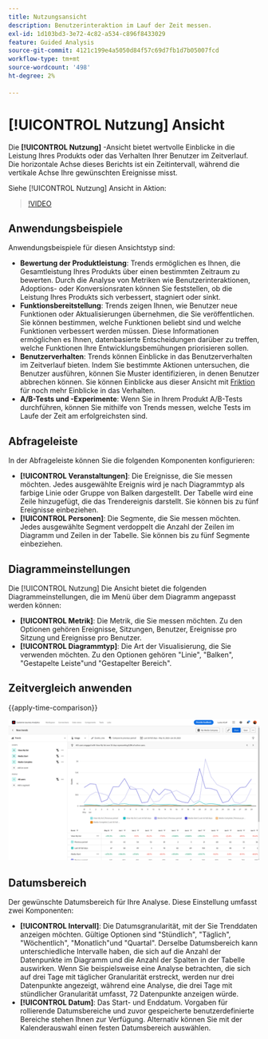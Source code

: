 ```yaml
---
title: Nutzungsansicht
description: Benutzerinteraktion im Lauf der Zeit messen.
exl-id: 1d103bd3-3e72-4c82-a534-c896f8433029
feature: Guided Analysis
source-git-commit: 4121c199e4a5050d84f57c69d7fb1d7b05007fcd
workflow-type: tm+mt
source-wordcount: '498'
ht-degree: 2%

---
```


# [!UICONTROL Nutzung] Ansicht

Die **[!UICONTROL Nutzung]** -Ansicht bietet wertvolle Einblicke in die Leistung Ihres Produkts oder das Verhalten Ihrer Benutzer im Zeitverlauf. Die horizontale Achse dieses Berichts ist ein Zeitintervall, während die vertikale Achse Ihre gewünschten Ereignisse misst.

Siehe [!UICONTROL Nutzung] Ansicht in Aktion:

>[!VIDEO](https://video.tv.adobe.com/v/3421666/?learn=on)

## Anwendungsbeispiele

Anwendungsbeispiele für diesen Ansichtstyp sind:

* **Bewertung der Produktleistung**: Trends ermöglichen es Ihnen, die Gesamtleistung Ihres Produkts über einen bestimmten Zeitraum zu bewerten. Durch die Analyse von Metriken wie Benutzerinteraktionen, Adoptions- oder Konversionsraten können Sie feststellen, ob die Leistung Ihres Produkts sich verbessert, stagniert oder sinkt.
* **Funktionsbereitstellung**: Trends zeigen Ihnen, wie Benutzer neue Funktionen oder Aktualisierungen übernehmen, die Sie veröffentlichen. Sie können bestimmen, welche Funktionen beliebt sind und welche Funktionen verbessert werden müssen. Diese Informationen ermöglichen es Ihnen, datenbasierte Entscheidungen darüber zu treffen, welche Funktionen Ihre Entwicklungsbemühungen priorisieren sollen.
* **Benutzerverhalten**: Trends können Einblicke in das Benutzerverhalten im Zeitverlauf bieten. Indem Sie bestimmte Aktionen untersuchen, die Benutzer ausführen, können Sie Muster identifizieren, in denen Benutzer abbrechen können. Sie können Einblicke aus dieser Ansicht mit [Friktion](friction.md) für noch mehr Einblicke in das Verhalten.
* **A/B-Tests und -Experimente**: Wenn Sie in Ihrem Produkt A/B-Tests durchführen, können Sie mithilfe von Trends messen, welche Tests im Laufe der Zeit am erfolgreichsten sind.

## Abfrageleiste

In der Abfrageleiste können Sie die folgenden Komponenten konfigurieren:

* **[!UICONTROL Veranstaltungen]**: Die Ereignisse, die Sie messen möchten. Jedes ausgewählte Ereignis wird je nach Diagrammtyp als farbige Linie oder Gruppe von Balken dargestellt. Der Tabelle wird eine Zeile hinzugefügt, die das Trendereignis darstellt. Sie können bis zu fünf Ereignisse einbeziehen.
* **[!UICONTROL Personen]**: Die Segmente, die Sie messen möchten. Jedes ausgewählte Segment verdoppelt die Anzahl der Zeilen im Diagramm und Zeilen in der Tabelle. Sie können bis zu fünf Segmente einbeziehen.

## Diagrammeinstellungen

Die [!UICONTROL Nutzung] Die Ansicht bietet die folgenden Diagrammeinstellungen, die im Menü über dem Diagramm angepasst werden können:

* **[!UICONTROL Metrik]**: Die Metrik, die Sie messen möchten. Zu den Optionen gehören Ereignisse, Sitzungen, Benutzer, Ereignisse pro Sitzung und Ereignisse pro Benutzer.
* **[!UICONTROL Diagrammtyp]**: Die Art der Visualisierung, die Sie verwenden möchten. Zu den Optionen gehören &quot;Linie&quot;, &quot;Balken&quot;, &quot;Gestapelte Leiste&quot;und &quot;Gestapelter Bereich&quot;.

## Zeitvergleich anwenden

{{apply-time-comparison}}

![Zeitvergleich der Nutzung](../assets/usage-compare.png)

## Datumsbereich

Der gewünschte Datumsbereich für Ihre Analyse. Diese Einstellung umfasst zwei Komponenten:

* **[!UICONTROL Intervall]**: Die Datumsgranularität, mit der Sie Trenddaten anzeigen möchten. Gültige Optionen sind &quot;Stündlich&quot;, &quot;Täglich&quot;, &quot;Wöchentlich&quot;, &quot;Monatlich&quot;und &quot;Quartal&quot;. Derselbe Datumsbereich kann unterschiedliche Intervalle haben, die sich auf die Anzahl der Datenpunkte im Diagramm und die Anzahl der Spalten in der Tabelle auswirken. Wenn Sie beispielsweise eine Analyse betrachten, die sich auf drei Tage mit täglicher Granularität erstreckt, werden nur drei Datenpunkte angezeigt, während eine Analyse, die drei Tage mit stündlicher Granularität umfasst, 72 Datenpunkte anzeigen würde.
* **[!UICONTROL Datum]**: Das Start- und Enddatum. Vorgaben für rollierende Datumsbereiche und zuvor gespeicherte benutzerdefinierte Bereiche stehen Ihnen zur Verfügung. Alternativ können Sie mit der Kalenderauswahl einen festen Datumsbereich auswählen.

